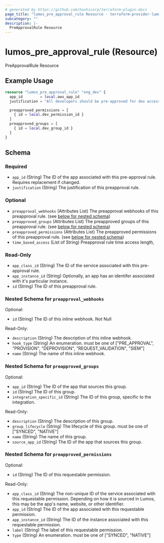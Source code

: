 ```yaml
---
# generated by https://github.com/hashicorp/terraform-plugin-docs
page_title: "lumos_pre_approval_rule Resource - terraform-provider-lumos"
subcategory: ""
description: |-
  PreApprovalRule Resource
---
```


# lumos_pre_approval_rule (Resource)

PreApprovalRule Resource

## Example Usage

```terraform
resource "lumos_pre_approval_rule" "eng_dev" {
  app_id        = local.aws_app_id
  justification = "All developers should be pre-approved for dev access."

  preapproved_permissions = [
    { id = local.dev_permission_id }
  ]
  preapproved_groups = [
    { id = local.dev_group_id }
  ]
}
```

<!-- schema generated by tfplugindocs -->
## Schema

### Required

- `app_id` (String) The ID of the app associated with this pre-approval rule. Requires replacement if changed.
- `justification` (String) The justification of this preapproval rule.

### Optional

- `preapproval_webhooks` (Attributes List) The preapproval webhooks of this preapproval rule. (see [below for nested schema](#nestedatt--preapproval_webhooks))
- `preapproved_groups` (Attributes List) The preapproved groups of this preapproval rule. (see [below for nested schema](#nestedatt--preapproved_groups))
- `preapproved_permissions` (Attributes List) The preapproved permissions of this preapproval rule. (see [below for nested schema](#nestedatt--preapproved_permissions))
- `time_based_access` (List of String) Preapproval rule time access length,

### Read-Only

- `app_class_id` (String) The ID of the service associated with this pre-approval rule.
- `app_instance_id` (String) Optionally, an app has an identifer associated with it's particular instance.
- `id` (String) The ID of this preapproval rule.

<a id="nestedatt--preapproval_webhooks"></a>
### Nested Schema for `preapproval_webhooks`

Optional:

- `id` (String) The ID of this inline webhook. Not Null

Read-Only:

- `description` (String) The description of this inline webhook.
- `hook_type` (String) An enumeration. must be one of ["PRE_APPROVAL", "PROVISION", "DEPROVISION", "REQUEST_VALIDATION", "SIEM"]
- `name` (String) The name of this inline webhook.


<a id="nestedatt--preapproved_groups"></a>
### Nested Schema for `preapproved_groups`

Optional:

- `app_id` (String) The ID of the app that sources this group.
- `id` (String) The ID of this group.
- `integration_specific_id` (String) The ID of this group, specific to the integration.

Read-Only:

- `description` (String) The description of this group.
- `group_lifecycle` (String) The lifecycle of this group. must be one of ["SYNCED", "NATIVE"]
- `name` (String) The name of this group.
- `source_app_id` (String) The ID of the app that sources this group.


<a id="nestedatt--preapproved_permissions"></a>
### Nested Schema for `preapproved_permissions`

Optional:

- `id` (String) The ID of this requestable permission.

Read-Only:

- `app_class_id` (String) The non-unique ID of the service associated with this requestable permission. Depending on how it is sourced in Lumos, this may be the app's name, website,  or other identifier.
- `app_id` (String) The ID of the app associated with this requestable permission.
- `app_instance_id` (String) The ID of the instance associated with this requestable permission.
- `label` (String) The label of this requestable permission.
- `type` (String) An enumeration. must be one of ["SYNCED", "NATIVE"]


